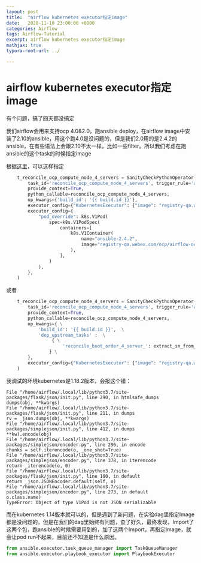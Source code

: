 ```yaml
---
layout: post
title:  "airflow kubernetes executor指定image"
date:   2020-11-10 23:00:00 +0800
categories: Airflow
tags: Airflow-Tutorial
excerpt: airflow kubernetes executor指定image
mathjax: true
typora-root-url: ../

---
```


# airflow kubernetes executor指定image

有个问题，搞了四天都没搞定

我们airflow会用来支持ocp 4.0&2.0，跑ansible deploy，在airflow image中安装了2.10的ansible，用这个跑4.0是没问题的，但是我们2.0用的是2.4.2的ansible，在有些语法上会跟2.10不太一样，比如一些filter。所以我们考虑在跑ansible的这个task的时候指定image

根据[这里](https://airflow.readthedocs.io/en/latest/executor/kubernetes.html)，可以这样指定

```python
    t_reconcile_ocp_compute_node_4_servers = SanityCheckPythonOperator(
        task_id='reconcile_ocp_compute_node_4_servers', trigger_rule='all_done',
        provide_context=True,
        python_callable=reconcile_ocp_compute_node_4_servers,
        op_kwargs={'build_id': '{{ build.id }}'},
        executor_config={"KubernetesExecutor": {"image": "registry-qa.webex.com/ocp/airflow-ocp:v1.10.12.1-1"}},
        executor_config={
            "pod_override": k8s.V1Pod(
                spec=k8s.V1PodSpec(
                    containers=[
                        k8s.V1Container(
                            name="ansible-2.4.2",
                            image="registry-qa.webex.com/ocp/airflow-ocp-ansible-2.4.2:v1.10.12-1",
                        ),
                    ],
                )
            ),
        },
    )
```

或者

```python
    t_reconcile_ocp_compute_node_4_servers = SanityCheckPythonOperator(
        task_id='reconcile_ocp_compute_node_4_servers', trigger_rule='all_done',
        provide_context=True,
        python_callable=reconcile_ocp_compute_node_4_servers,
        op_kwargs={ \
            'build_id': '{{ build.id }}',  \
            'dep_upstream_tasks' :  \
                 { \
                     'reconcile_boot_order_4_server_': extract_sn_from_task_id \
                } \
        },
        executor_config={"KubernetesExecutor": {"image": "registry-qa.webex.com/ocp/airflow-ocp-ansible-2.4.2:v1.10.12-1"}},
    )

```

我调试的环境kubernetes是1.18.2版本，会报这个错：

```shell
File "/home/airflow/.local/lib/python3.7/site-packages/flask/json/init.py", line 290, in htmlsafe_dumps
dumps(obj, **kwargs)
File "/home/airflow/.local/lib/python3.7/site-packages/flask/json/init.py", line 211, in dumps
rv = _json.dumps(obj, **kwargs)
File "/home/airflow/.local/lib/python3.7/site-packages/simplejson/init.py", line 412, in dumps
**kw).encode(obj)
File "/home/airflow/.local/lib/python3.7/site-packages/simplejson/encoder.py", line 296, in encode
chunks = self.iterencode(o, _one_shot=True)
File "/home/airflow/.local/lib/python3.7/site-packages/simplejson/encoder.py", line 378, in iterencode
return _iterencode(o, 0)
File "/home/airflow/.local/lib/python3.7/site-packages/flask/json/init.py", line 100, in default
return _json.JSONEncoder.default(self, o)
File "/home/airflow/.local/lib/python3.7/site-packages/simplejson/encoder.py", line 273, in default
o.class.name)
TypeError: Object of type V1Pod is not JSON serializable
```

而在kubernetes 1.14版本就可以的，但是遇到了新问题，在实验dag里指定Image都是没问题的，但是在我们的dag里始终有问题，查了好久，最终发现，Import了这两个包，跑ansible的时候需要用到的，加了这两个Import，再指定Image，就会让pod run不起来，目前还不知道是什么原因。

```python
from ansible.executor.task_queue_manager import TaskQueueManager
from ansible.executor.playbook_executor import PlaybookExecutor
```

